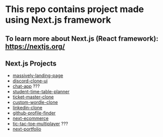 # This repo contains project made using Next.js framework

## To learn more about Next.js (React framework): <https://nextjs.org/>

## Next.js Projects

- [massively-landing-page](https://github.com/nkp1111/next-projects/tree/main/massively-landing-page)
- [discord-clone-ui](https://github.com/nkp1111/next-projects/tree/main/discord-clone-ui)
- [chat-app](https://github.com/nkp1111/next-projects/tree/main/chat-app) ???
- [student-time-table-planner](https://github.com/nkp1111/next-projects/tree/main/student-time-table-planner)
- [ticket-master-clone](https://github.com/nkp1111/next-projects/tree/main/ticket-master-clone)
- [custom-wordle-clone](https://github.com/nkp1111/next-projects/tree/main/custom-wordle-clone)
- [linkedin-clone](https://github.com/nkp1111/next-projects/tree/main/linkedin-clone)
- [github-profile-finder](https://github.com/nkp1111/next-projects/tree/main/github_profile_finder)
- [next-ecommerce](https://github.com/nkp1111/next-projects/tree/main/next-ecommerce)
- [tic-tac-toe-multiplayer](https://github.com/nkp1111/next-projects/tree/main/tic-tac-toe-multiplayer) ???
- [next-portfolio](https://github.com/nkp1111/next-projects/tree/main/next-portfolio)
